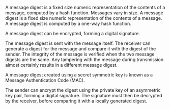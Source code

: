 
A message digest is a fixed size numeric representation of the contents of a message, computed by a hash function.
Messages vary in size. A message digest is a fixed size numeric representation of the contents of a message. A message digest is computed by a one-way hash function.

A message digest can be encrypted, forming a digital signature.

The message digest is sent with the message itself. The receiver can generate a digest for the message and compare it with the digest of the sender. The integrity of the message is verified when the two message digests are the same. Any tampering with the message during transmission almost certainly results in a different message digest.

A message digest created using a secret symmetric key is known as a Message Authentication Code (MAC).

The sender can encrypt the digest using the private key of an asymmetric key pair, forming a digital signature. The signature must then be decrypted by the receiver, before comparing it with a locally generated digest.

